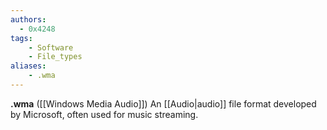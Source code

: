 ```yaml
---
authors:
  - 0x4248
tags:
    - Software
    - File_types
aliases:
    - .wma
---
```

**.wma** ([[Windows Media Audio]]) An [[Audio|audio]] file format developed by Microsoft, often used for music streaming.
